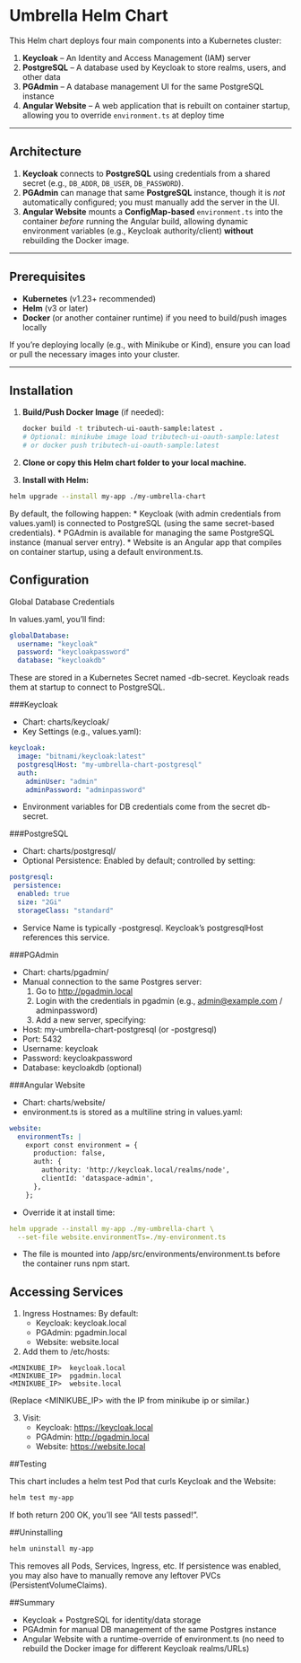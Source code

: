 # Umbrella Helm Chart

This Helm chart deploys four main components into a Kubernetes cluster:

1. **Keycloak** – An Identity and Access Management (IAM) server  
2. **PostgreSQL** – A database used by Keycloak to store realms, users, and other data  
3. **PGAdmin** – A database management UI for the same PostgreSQL instance  
4. **Angular Website** – A web application that is rebuilt on container startup, allowing you to override `environment.ts` at deploy time

---

## Architecture

1. **Keycloak** connects to **PostgreSQL** using credentials from a shared secret (e.g., `DB_ADDR`, `DB_USER`, `DB_PASSWORD`).  
2. **PGAdmin** can manage that same **PostgreSQL** instance, though it is *not* automatically configured; you must manually add the server in the UI.  
3. **Angular Website** mounts a **ConfigMap-based** `environment.ts` into the container *before* running the Angular build, allowing dynamic environment variables (e.g., Keycloak authority/client) **without** rebuilding the Docker image.

---

## Prerequisites

- **Kubernetes** (v1.23+ recommended)  
- **Helm** (v3 or later)  
- **Docker** (or another container runtime) if you need to build/push images locally  

If you’re deploying locally (e.g., with Minikube or Kind), ensure you can load or pull the necessary images into your cluster.

---

## Installation

1. **Build/Push Docker Image** (if needed):

   ```bash
   docker build -t tributech-ui-oauth-sample:latest .
   # Optional: minikube image load tributech-ui-oauth-sample:latest
   # or docker push tributech-ui-oauth-sample:latest
   ```
   
2. **Clone or copy this Helm chart folder to your local machine.**
3.	**Install with Helm:**  

   ```bash
   helm upgrade --install my-app ./my-umbrella-chart
   ```

By default, the following happen:
	* Keycloak (with admin credentials from values.yaml) is connected to PostgreSQL (using the same secret-based credentials).
	* PGAdmin is available for managing the same PostgreSQL instance (manual server entry).
	* Website is an Angular app that compiles on container startup, using a default environment.ts.

## Configuration

Global Database Credentials

In values.yaml, you’ll find:

```yaml
globalDatabase:
  username: "keycloak"
  password: "keycloakpassword"
  database: "keycloakdb"
```

These are stored in a Kubernetes Secret named <release>-db-secret. Keycloak reads them at startup to connect to PostgreSQL.

###Keycloak
* Chart: charts/keycloak/
* Key Settings (e.g., values.yaml):
```yaml
keycloak:
  image: "bitnami/keycloak:latest"
  postgresqlHost: "my-umbrella-chart-postgresql"
  auth:
	adminUser: "admin"
	adminPassword: "adminpassword"
```
* Environment variables for DB credentials come from the secret db-secret.

###PostgreSQL
* Chart: charts/postgresql/
* Optional Persistence: Enabled by default; controlled by setting:
```yaml
postgresql:
 persistence:
  enabled: true
  size: "2Gi"
  storageClass: "standard"
```
* Service Name is typically <release>-postgresql. Keycloak’s postgresqlHost references this service.

###PGAdmin
* Chart: charts/pgadmin/
* Manual connection to the same Postgres server:
	1. Go to http://pgadmin.local
	2. Login with the credentials in pgadmin  (e.g., admin@example.com / adminpassword)
	3. Add a new server, specifying:
* Host: my-umbrella-chart-postgresql (or <release>-postgresql)
* Port: 5432
* Username: keycloak
* Password: keycloakpassword
* Database: keycloakdb (optional)

###Angular Website
* Chart: charts/website/
* environment.ts is stored as a multiline string in values.yaml:
```yaml
website:
  environmentTs: |
	export const environment = {
	  production: false,
	  auth: {
		authority: 'http://keycloak.local/realms/node',
		clientId: 'dataspace-admin',
	  },
	};
```
* Override it at install time:
```yaml
helm upgrade --install my-app ./my-umbrella-chart \
  --set-file website.environmentTs=./my-environment.ts
```
* The file is mounted into /app/src/environments/environment.ts before the container runs npm start.

## Accessing Services
1. Ingress Hostnames: By default:
	* Keycloak: keycloak.local
	* PGAdmin: pgadmin.local
	* Website: website.local
2. Add them to /etc/hosts:
```
<MINIKUBE_IP>  keycloak.local
<MINIKUBE_IP>  pgadmin.local
<MINIKUBE_IP>  website.local
```
(Replace <MINIKUBE_IP> with the IP from minikube ip or similar.)

3. Visit:
	* Keycloak: https://keycloak.local
	* PGAdmin: http://pgadmin.local
	* Website: https://website.local

##Testing

This chart includes a helm test Pod that curls Keycloak and the Website:
```sh
helm test my-app
```
If both return 200 OK, you’ll see “All tests passed!”.

##Uninstalling
```sh
helm uninstall my-app
```
This removes all Pods, Services, Ingress, etc. If persistence was enabled, you may also have to manually remove any leftover PVCs (PersistentVolumeClaims).

##Summary
* Keycloak + PostgreSQL for identity/data storage
* PGAdmin for manual DB management of the same Postgres instance
* Angular Website with a runtime-override of environment.ts (no need to rebuild the Docker image for different Keycloak realms/URLs)
